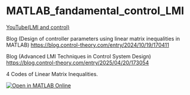 # MATLAB_fandamental_control_LMI

[YouTube(LMI and control)](https://youtu.be/QfXJ01dIpL0)

Blog (Design of controller parameters using linear matrix inequalities in MATLAB) 
https://blog.control-theory.com/entry/2024/10/19/170411

Blog (Advanced LMI Techniques in Control System Design)
https://blog.control-theory.com/entry/2025/04/20/173054

4 Codes of Linear Matrix Inequalities. 

[![Open in MATLAB Online](https://www.mathworks.com/images/responsive/global/open-in-matlab-online.svg)](https://matlab.mathworks.com/open/github/v1?repo=Hiroshi-Okajima/Linear-matrix-inequality-and-control-MATLAB_fandamental_control)
